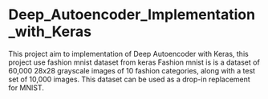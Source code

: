# Deep_Autoencoder_Implementation_with_Keras
This project aim to implementation of Deep Autoencoder with Keras, this project use fashion mnist dataset from keras  Fashion mnist is is a dataset of 60,000 28x28 grayscale images of 10 fashion categories, along with a test set of 10,000 images. This dataset can be used as a drop-in replacement for MNIST.
